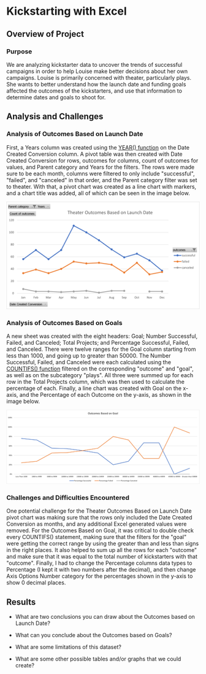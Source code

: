 # Kickstarting with Excel

## Overview of Project

### Purpose

We are analyzing kickstarter data to uncover the trends of successful campaigns in order to help Louise make better decisions about her own campaigns. Louise is primarily concerned with theater, particularly plays. She wants to better understand how the launch date and funding goals affected the outcomes of the kickstarters, and use that information to determine dates and goals to shoot for. 

## Analysis and Challenges

### Analysis of Outcomes Based on Launch Date

First, a Years column was created using the [YEAR() function](https://support.microsoft.com/en-us/office/year-function-c64f017a-1354-490d-981f-578e8ec8d3b9) on the Date Created Conversion column. A pivot table was then created with Date Created Conversion for rows, outcomes for columns, count of outcomes for values, and Parent category and Years for the filters. The rows were made sure to be each month, columns were filtered to only include "successful", "failed", and "canceled" in that order, and the Parent category filter was set to theater. With that, a pivot chart was created as a line chart with markers, and a chart title was added, all of which can be seen in the image below. 

![Theater Outcomes vs Launch](resources/Theater_Outcomes_vs_Launch.png)

### Analysis of Outcomes Based on Goals

A new sheet was created with the eight headers: Goal; Number Successful, Failed, and Canceled; Total Projects; and Percentage Successful, Failed, and Canceled. There were twelve ranges for the Goal column starting from less than 1000, and going up to greater than 50000. The Number Successful, Failed, and Canceled were each calculated using the [COUNTIFS() function](https://support.microsoft.com/en-us/office/countifs-function-dda3dc6e-f74e-4aee-88bc-aa8c2a866842) filtered on the corresponding "outcome" and "goal", as well as on the subcategory "plays". All three were summed up for each row in the Total Projects column, which was then used to calculate the percentage of each. Finally, a line chart was created with Goal on the x-axis, and the Percentage of each Outcome on the y-axis, as shown in the image below. 

![Outcomes vs Goals](resources/Outcomes_vs_Goals.png)

### Challenges and Difficulties Encountered

One potential challenge for the Theater Outcomes Based on Launch Date pivot chart was making sure that the rows only included the Date Created Conversion as months, and any additional Excel generated values were removed. For the Outcomes Based on Goal, it was critical to double check every COUNTIFS() statement, making sure that the filters for the "goal" were getting the correct range by using the greater than and less than signs in the right places. It also helped to sum up all the rows for each "outcome" and make sure that it was equal to the total number of kickstarters with that "outcome". Finally, I had to change the Percentage columns data types to Percentage (I kept it with two numbers after the decimal), and then change Axis Options Number category for the percentages shown in the y-axis to show 0 decimal places. 

## Results

- What are two conclusions you can draw about the Outcomes based on Launch Date?

- What can you conclude about the Outcomes based on Goals?

- What are some limitations of this dataset?

- What are some other possible tables and/or graphs that we could create?
